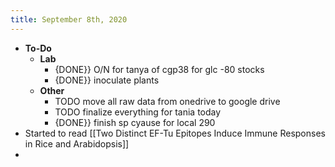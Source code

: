 ```yaml
---
title: September 8th, 2020
---
```


- **To-Do**
	- **Lab**
		- {DONE}} O/N for tanya of cgp38 for glc -80 stocks
		- {DONE}} inoculate plants
	- **Other**
		- TODO move all raw data from onedrive to google drive
		- TODO finalize everything for tania today
		- {DONE}} finish sp cyause for local 290
- Started to read [[Two Distinct EF-Tu Epitopes Induce Immune Responses in Rice and Arabidopsis]]
-